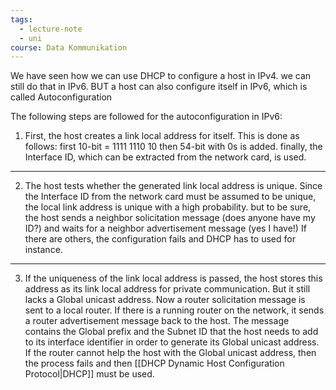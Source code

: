 ```yaml
---
tags:
  - lecture-note
  - uni
course: Data Kommunikation
---
```

We have seen how we can use DHCP to configure a host in IPv4. we can still do that in IPv6. 
BUT a host can also configure itself in IPv6, which is called Autoconfiguration

The following steps are followed for the autoconfiguration in IPv6:
1. First, the host creates a link local address for itself. This is done as follows:
		first 10-bit = 1111 1110 10
		then 54-bit with 0s is added.
		finally, the Interface ID, which can be extracted from the network card, is used.
***
2. The host tests whether the generated link local address is unique. Since the
		Interface ID from the network card must be assumed to be unique, the local link address is unique with a high probability. but to be sure, the host sends a neighbor solicitation message (does anyone have my ID?) and waits for a neighbor advertisement message (yes I have!) If there are others, the configuration fails and DHCP has to used for instance.
  ***
  3. If the uniqueness of the link local address is passed, the host stores this address as its link local address for private communication.
But it still lacks a Global unicast address. Now a router solicitation message is sent to a local router. If there is a running router on the network, it sends a router advertisement message back to the host. The message contains the Global prefix and the Subnet ID that the host needs to add to its interface identifier in order to generate its Global unicast address. 
If the router cannot help the host with the Global unicast address, then the process fails and then [[DHCP Dynamic Host Configuration Protocol|DHCP]] must be used.
